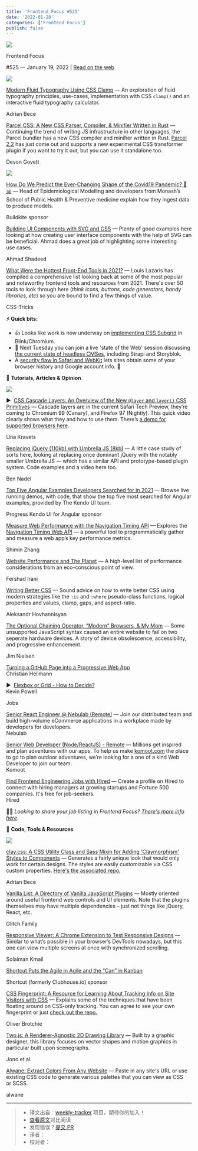 ```yaml
---
title: 'Frontend Focus #525'
date: '2022-01-28'
categories: ['Frontend Focus']
publish: false
---
```

[![](https://res.cloudinary.com/cpress/image/upload/v1602675575/hhmdxfk96fnbq3effjk1.png)](https://frontendfoc.us/link/118638/web)

Frontend Focus

#​525 — January 19, 2022 | [Read on the web](https://frontendfoc.us/link/118639/web)

[![](https://res.cloudinary.com/cpress/image/upload/w_1280,e_sharpen:60/v1642600978/xgsmvjzekdjymmomdnpk.png)](https://frontendfoc.us/link/118640/web)

[Modern Fluid Typography Using CSS Clamp](https://frontendfoc.us/link/118640/web "www.smashingmagazine.com") — An exploration of fluid typography principles, use-cases, implementation with CSS `clamp()` and an interactive fluid typography calculator.

Adrian Bece

[Parcel CSS: A New CSS Parser, Compiler, & Minifier Written in Rust](https://frontendfoc.us/link/118641/web "parceljs.org") — Continuing the trend of writing JS infrastructure in other languages, the Parcel bundler has a new CSS compiler and minifier written in Rust. [Parcel 2.2](https://frontendfoc.us/link/118642/web) has just come out and supports a new experimental CSS transformer plugin if you want to try it out, but you can use it standalone too.

Devon Govett

[![](https://copm.s3.amazonaws.com/6a5ac83d.png)](https://frontendfoc.us/link/118643/web)

[How Do We Predict the Ever-Changing Shape of the Covid19 Pandemic? 🦠📊](https://frontendfoc.us/link/118643/web "buildkite.com") — Head of Epidemiological Modelling and developers from Monash’s School of Public Health & Preventive medicine explain how they ingest data to produce models.

Buildkite sponsor

[Building UI Components with SVG and CSS](https://frontendfoc.us/link/118644/web "ishadeed.com") — Plenty of good examples here looking at how creating user interface components with the help of SVG can be beneficial. Ahmad does a great job of highlighting some interesting use cases.

Ahmad Shadeed

[What Were the Hottest Front-End Tools in 2021?](https://frontendfoc.us/link/118671/web "css-tricks.com") — Louis Lazaris has compiled a comprehensive list looking back at some of the most popular and noteworthy frontend tools and resources from 2021. There's over 50 tools to look through here (_think icons, buttons, code generators, handy libraries, etc_) so you are bound to find a few things of value.

CSS-Tricks

**⚡️ Quick bits:**

*   👍 Looks like work is now underway on [implementing CSS Subgrid](https://frontendfoc.us/link/118645/web) in Blink/Chromium.
*   📅 Next Tuesday you can join a live 'state of the Web' session discussing [the current state of headless CMSes,](https://frontendfoc.us/link/118646/web) including Strapi and Storyblok.
*   A [security flaw in Safari and WebKit](https://frontendfoc.us/link/118647/web) lets sites obtain some of your browser history and Google account info. 😬

📙 **Tutorials, Articles & Opinion**

[![](https://res.cloudinary.com/cpress/image/upload/w_1280,e_sharpen:60/v1642601686/kpzn6e3lumywhkemim9y.png)](https://frontendfoc.us/link/118648/web)

▶  [CSS Cascade Layers: An Overview of the New `@layer` and `layer()` CSS Primitives](https://frontendfoc.us/link/118648/web "www.youtube.com") — Cascade layers are in the current Safari Tech Preview, they’re coming to Chromium 99 (Canary), and Firefox 97 (Nightly). This quick video clearly shows what they and how to use them. There’s [a demo for supported browsers here](https://frontendfoc.us/link/118649/web).

Una Kravets

[Replacing jQuery (110kb) with Umbrella JS (8kb)](https://frontendfoc.us/link/118650/web "www.bennadel.com") — A little case study of sorts here, looking at replacing once dominant jQuery with the notably smaller Umbrella JS — which has a similar API and prototype-based plugin system. Code examples and a video here too.

Ben Nadel

[Top Five Angular Examples Developers Searched for in 2021](https://frontendfoc.us/link/118651/web "www.telerik.com") — Browse live running demos, with code, that show the top five most searched for Angular examples, provided by The Kendo UI team.

Progress Kendo UI for Angular sponsor

[Measure Web Performance with the Navigation Timing API](https://frontendfoc.us/link/118652/web "blog.shimin.io") — Explores the [Navigation Timing Web API](https://frontendfoc.us/link/118653/web) — a powerful tool to programmatically gather and measure a web app’s key performance metrics.

Shimin Zhang

[Website Performance and The Planet](https://frontendfoc.us/link/118672/web "blog.webpagetest.org") — A high-level list of performance considerations from an eco-conscious point of view.

Fershad Irani

[Writing Better CSS](https://frontendfoc.us/link/118654/web "www.aleksandrhovhannisyan.com") — Sound advice on how to write better CSS using modern strategies like the `:is` and `:where` pseudo-class functions, logical properties and values, clamp, gaps, and aspect-ratio.

Aleksandr Hovhannisyan

[The Optional Chaining Operator, “Modern” Browsers, & My Mom](https://frontendfoc.us/link/118655/web "blog.jim-nielsen.com") — Some unsupported JavaScript syntax caused an entire website to fail on two seperate hardware devices. A story of device obsolescence, accessibility, and progressive enhancement.

Jim Nielsen

[Turning a GitHub Page into a Progressive Web App](https://frontendfoc.us/link/118656/web)  
Christian Heilmann

▶  [Flexbox or Grid - How to Decide?](https://frontendfoc.us/link/118657/web)  
Kevin Powell

Jobs

[Senior React Engineer @ Nebulab (Remote)](https://frontendfoc.us/link/118658/web) — Join our distributed team and build high-volume eCommerce applications in a workplace made by developers for developers.  
Nebulab

[Senior Web Developer (Node/ReactJS) - Remote](https://frontendfoc.us/link/118659/web) — Millions get inspired and plan adventures with our apps. To help us make [komoot.com](https://frontendfoc.us/link/118660/web) the place to go to plan outdoor adventures, we’re looking for a one of a kind Web Developer to join our team.  
Komoot

[Find Frontend Engineering Jobs with Hired](https://frontendfoc.us/link/118661/web) — Create a profile on Hired to connect with hiring managers at growing startups and Fortune 500 companies. It's free for job-seekers.  
Hired

🧑‍💻 _Looking to share your job listing in Frontend Focus? [There's more info here](https://frontendfoc.us/link/118662/web)_.

🔧 **Code, Tools & Resources**

[![](https://res.cloudinary.com/cpress/image/upload/w_1280,e_sharpen:60/v1642601267/vzjhlo1hvb9mha22w2ja.png)](https://frontendfoc.us/link/118663/web)

[clay.css: A CSS Utility Class and Sass Mixin for Adding 'Claymorphism' Styles to Components](https://frontendfoc.us/link/118663/web "codeadrian.github.io") — Generates a fairly unique look that would only work for certain designs. The styles are easily customizable via CSS custom properties. [Here's the associated repo.](https://frontendfoc.us/link/118664/web)

Adrian Bece

[Vanilla List: A Directory of Vanilla JavaScript Plugins](https://frontendfoc.us/link/118670/web "vanillalist.top") — Mostly oriented around useful frontend web controls and UI elements. Note that the plugins themselves may have multiple dependencies – just not things like jQuery, React, etc.

Glitch.Family

[Responsive Viewer: A Chrome Extension to Test Responsive Designs](https://frontendfoc.us/link/118673/web "chrome.google.com") — Similar to what’s possible in your browser’s DevTools nowadays, but this one can view multiple screens at once with synchronized scrolling.

Solaiman Kmail

[Shortcut Puts the Agile in Agile and the “Can” in Kanban](https://frontendfoc.us/link/118667/web "shortcut.com")

Shortcut (formerly Clubhouse.io) sponsor

[CSS Fingerprint: A Resource for Learning About Tracking Info on Site Visitors with CSS](https://frontendfoc.us/link/118665/web "csstracking.dev") — Explains some of the techniques that have been floating around on CSS-only tracking. You can agree to see your own fingerprint or just [check out the repo.](https://frontendfoc.us/link/118666/web)

Oliver Brotchie

[Two.js: A Renderer-Agnostic 2D Drawing Library](https://frontendfoc.us/link/118668/web "two.js.org") — Built by a graphic designer, this library focuses on vector shapes and motion graphics in particular built upon scenegraphs.

Jono et al.

[Alwane: Extract Colors From Any Website](https://frontendfoc.us/link/118669/web "alwane.io") — Paste in any site's URL or use existing CSS code to generate various palettes that you can view as CSS or SCSS.

alwane

---
> * 译文出自：[weekly-tracker](https://github.com/FEDarling/weekly-tracker) 项目，期待你的加入！
> * [查看原文]()对比阅读
> * 发现错误？[提交 PR](https://github.com/FEDarling/weekly-tracker/blob/main/frontend_focus/525/README.md)
> * 译者：
> * 校对者：
